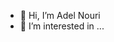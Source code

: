 - 👋 Hi, I’m Adel Nouri
- 👀 I’m interested in ...

<!---
AdelNouri/AdelNouri is a ✨ special ✨ repository because its `README.md` (this file) appears on your GitHub profile.
You can click the Preview link to take a look at your changes.
--->
